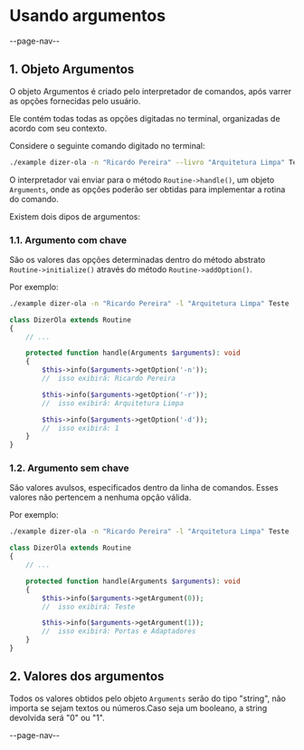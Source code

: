 # Usando argumentos

--page-nav--

## 1. Objeto Argumentos

O objeto Argumentos é criado pelo interpretador de comandos, após varrer as opções fornecidas pelo usuário.

Ele contém todas todas as opções digitadas no terminal, organizadas de acordo com seu contexto.

Considere o seguinte comando digitado no terminal:

```bash
./example dizer-ola -n "Ricardo Pereira" --livro "Arquitetura Limpa" Teste 'Portas e Adaptadores' --dev
```

O interpretador vai enviar para o método `Routine->handle()`, um objeto `Arguments`, onde as opções poderão ser obtidas para implementar a rotina do comando.

Existem dois dipos de argumentos:

### 1.1. Argumento com chave

São os valores das opções determinadas dentro do método abstrato `Routine->initialize()` através do método `Routine->addOption()`.

Por exemplo:

```bash
./example dizer-ola -n "Ricardo Pereira" -l "Arquitetura Limpa" Teste 'Portas e Adaptadores' -d
```

```php
class DizerOla extends Routine
{
    // ...

    protected function handle(Arguments $arguments): void
    {
        $this->info($arguments->getOption('-n'));
        //  isso exibirá: Ricardo Pereira

        $this->info($arguments->getOption('-r'));
        //  isso exibirá: Arquitetura Limpa

        $this->info($arguments->getOption('-d'));
        //  isso exibirá: 1
    }
}
```

### 1.2. Argumento sem chave

São valores avulsos, especificados dentro da linha de comandos.
Esses valores não pertencem a nenhuma opção válida.

Por exemplo:

```bash
./example dizer-ola -n "Ricardo Pereira" -l "Arquitetura Limpa" Teste 'Portas e Adaptadores' -d
```

```php
class DizerOla extends Routine
{
    // ...

    protected function handle(Arguments $arguments): void
    {
        $this->info($arguments->getArgument(0));
        //  isso exibirá: Teste

        $this->info($arguments->getArgument(1));
        //  isso exibirá: Portas e Adaptadores
    }
}
```

## 2. Valores dos argumentos

Todos os valores obtidos pelo objeto `Arguments` serão do tipo "string", não importa se sejam textos ou números.Caso seja um booleano, a string devolvida será "0" ou "1".

--page-nav--
